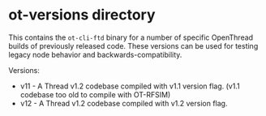 # ot-versions directory

This contains the `ot-cli-ftd` binary for a number of specific OpenThread builds of previously released code.
These versions can be used for testing legacy node behavior and backwards-compatibility.

Versions:

* v11 - A Thread v1.2 codebase compiled with v1.1 version flag. (v1.1 codebase too old to compile with OT-RFSIM)
* v12 - A Thread v1.2 codebase compiled with v1.2 version flag.


